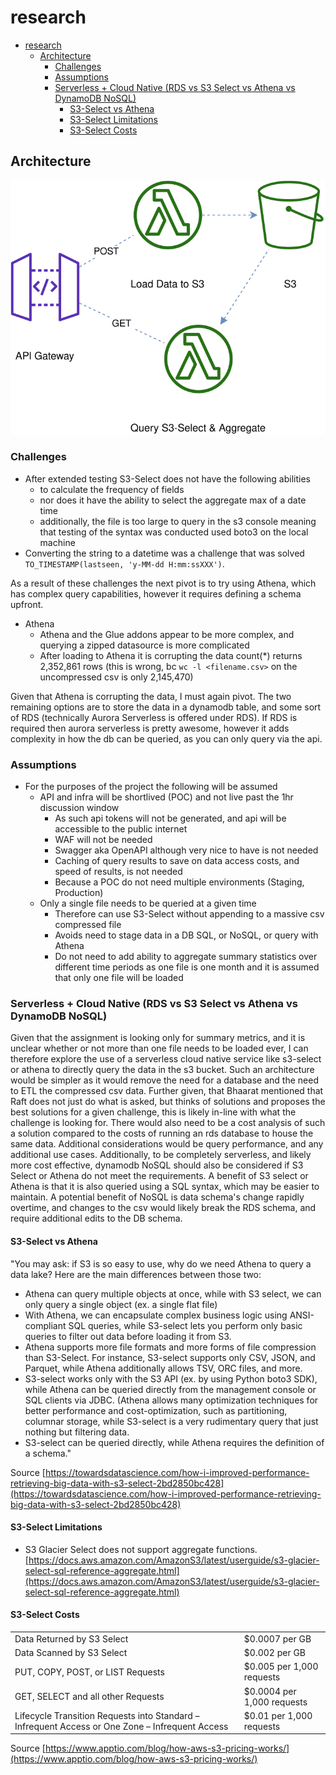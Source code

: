 # research

- [research](#research)
  - [Architecture](#architecture)
    - [Challenges](#challenges)
    - [Assumptions](#assumptions)
    - [Serverless + Cloud Native (RDS vs S3 Select vs Athena vs DynamoDB NoSQL)](#serverless--cloud-native-rds-vs-s3-select-vs-athena-vs-dynamodb-nosql)
      - [S3-Select vs Athena](#s3-select-vs-athena)
      - [S3-Select Limitations](#s3-select-limitations)
      - [S3-Select Costs](#s3-select-costs)

## Architecture

![architecture diagram](architecture.drawio.svg)

### Challenges

- After extended testing S3-Select does not have the following abilities
  - to calculate the frequency of fields
  - nor does it have the ability to select the aggregate max of a date time
  - additionally, the file is too large to query in the s3 console meaning that testing of the syntax was conducted used boto3 on the local machine
- Converting the string to a datetime was a challenge that was solved `TO_TIMESTAMP(lastseen, 'y-MM-dd H:mm:ssXXX')`.

As a result of these challenges the next pivot is to try using Athena, which has complex query capabilities, however it requires defining a schema upfront.

- Athena
  - Athena and the Glue addons appear to be more complex, and querying a zipped datasource is more complicated
  - After loading to Athena it is corrupting the data count(*) returns 2,352,861 rows (this is wrong, bc `wc -l <filename.csv>` on the uncompressed csv is only 2,145,470) 

Given that Athena is corrupting the data, I must again pivot. The two remaining options are to store the data in a dynamodb table, and some sort of RDS (technically Aurora Serverless is offered under RDS). If RDS is required then aurora serverless is pretty awesome, however it adds complexity in how the db can be queried, as you can only query via the api. 

### Assumptions

- For the purposes of the project the following will be assumed
  - API and infra will be shortlived (POC) and not live past the 1hr discussion window
    - As such api tokens will not be generated, and api will be accessible to the public internet
    - WAF will not be needed
    - Swagger aka OpenAPI although very nice to have is not needed
    - Caching of query results to save on data access costs, and speed of results, is not needed
    - Because a POC do not need multiple environments (Staging, Production)
  - Only a single file needs to be queried at a given time
    - Therefore can use S3-Select without appending to a massive csv compressed file
    - Avoids need to stage data in a DB SQL, or NoSQL, or query with Athena
    - Do not need to add ability to aggregate summary statistics over different time periods as one file is one month and it is assumed that only one file will be loaded

### Serverless + Cloud Native (RDS vs S3 Select vs Athena vs DynamoDB NoSQL)

Given that the assignment is looking only for summary metrics, and it is unclear whether or not more than one file needs to be loaded ever, I can therefore explore the use of a serverless cloud native service like s3-select or athena to directly query the data in the s3 bucket. Such an architecture would be simpler as it would remove the need for a database and the need to ETL the compressed csv data. Further given, that Bhaarat mentioned that Raft does not just do what is asked, but thinks of solutions and proposes the best solutions for a given challenge, this is likely in-line with what the challenge is looking for. There would also need to be a cost analysis of such a solution compared to the costs of running an rds database to house the same data. Additional considerations would be query performance, and any additional use cases. Additionally, to be completely serverless, and likely more cost effective, dynamodb NoSQL should also be considered if S3 Select or Athena do not meet the requirements. A benefit of S3 select or Athena is that it is also queried using a SQL syntax, which may be easier to maintain. A potential benefit of NoSQL is data schema's change rapidly overtime, and changes to the csv would likely break the RDS schema, and require additional edits to the DB schema.

#### S3-Select vs Athena

"You may ask: if S3 is so easy to use, why do we need Athena to query a data lake? Here are the main differences between those two:

- Athena can query multiple objects at once, while with S3 select, we can only query a single object (ex. a single flat file)
- With Athena, we can encapsulate complex business logic using ANSI-compliant SQL queries, while S3-select lets you perform only basic queries to filter out data before loading it from S3.
- Athena supports more file formats and more forms of file compression than S3-Select. For instance, S3-select supports only CSV, JSON, and Parquet, while Athena additionally allows TSV, ORC files, and more.
- S3-select works only with the S3 API (ex. by using Python boto3 SDK), while Athena can be queried directly from the management console or SQL clients via JDBC.
(Athena allows many optimization techniques for better performance and cost-optimization, such as partitioning, columnar storage, while S3-select is a very rudimentary query that just nothing but filtering data.
- S3-select can be queried directly, while Athena requires the definition of a schema."

Source [https://towardsdatascience.com/how-i-improved-performance-retrieving-big-data-with-s3-select-2bd2850bc428](https://towardsdatascience.com/how-i-improved-performance-retrieving-big-data-with-s3-select-2bd2850bc428)

#### S3-Select Limitations

- S3 Glacier Select does not support aggregate functions. [https://docs.aws.amazon.com/AmazonS3/latest/userguide/s3-glacier-select-sql-reference-aggregate.html](https://docs.aws.amazon.com/AmazonS3/latest/userguide/s3-glacier-select-sql-reference-aggregate.html)

#### S3-Select Costs

|                                                                                                 |                             |
| ----------------------------------------------------------------------------------------------- | --------------------------- |
| Data Returned by S3 Select                                                                      | \$0.0007 per GB             |
| Data Scanned by S3 Select                                                                       | \$0.002 per GB              |
| PUT, COPY, POST, or LIST Requests                                                               | \$0.005 per 1,000 requests  |
| GET, SELECT and all other Requests                                                              | \$0.0004 per 1,000 requests |
| Lifecycle Transition Requests into Standard – Infrequent Access or One Zone – Infrequent Access | \$0.01 per 1,000 requests   |

Source [https://www.apptio.com/blog/how-aws-s3-pricing-works/](https://www.apptio.com/blog/how-aws-s3-pricing-works/)